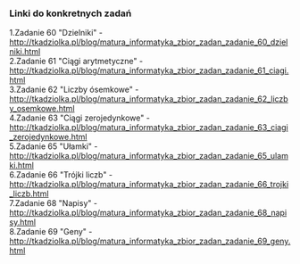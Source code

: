 ### Linki do konkretnych zadań
1.Zadanie 60 "Dzielniki" - http://tkadziolka.pl/blog/matura_informatyka_zbior_zadan_zadanie_60_dzielniki.html  
2.Zadanie 61 "Ciągi arytmetyczne" - http://tkadziolka.pl/blog/matura_informatyka_zbior_zadan_zadanie_61_ciagi.html  
3.Zadanie 62 "Liczby ósemkowe" - http://tkadziolka.pl/blog/matura_informatyka_zbior_zadan_zadanie_62_liczby_osemkowe.html  
4.Zadanie 63 "Ciągi zerojedynkowe" -http://tkadziolka.pl/blog/matura_informatyka_zbior_zadan_zadanie_63_ciagi_zerojedynkowe.html  
5.Zadanie 65 "Ułamki" - http://tkadziolka.pl/blog/matura_informatyka_zbior_zadan_zadanie_65_ulamki.html  
6.Zadanie 66 "Trójki liczb" - http://tkadziolka.pl/blog/matura_informatyka_zbior_zadan_zadanie_66_trojki_liczb.html  
7.Zadanie 68 "Napisy" - http://tkadziolka.pl/blog/matura_informatyka_zbior_zadan_zadanie_68_napisy.html  
8.Zadanie 69 "Geny" - http://tkadziolka.pl/blog/matura_informatyka_zbior_zadan_zadanie_69_geny.html  
